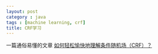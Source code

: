```yaml
---
layout: post
category : java
tags : [machine learning, crf]
title: CRF学习
---
```


一篇通俗易懂的文章
[如何轻松愉快地理解条件随机场（CRF）？](http://www.jianshu.com/p/55755fc649b1)

